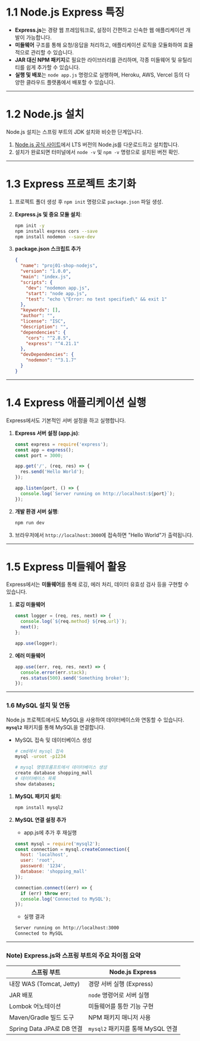 # **1.1 Node.js Express 특징**

- **Express.js**는 경량 웹 프레임워크로, 설정이 간편하고 신속한 웹 애플리케이션 개발이 가능합니다.
- **미들웨어** 구조를 통해 요청/응답을 처리하고, 애플리케이션 로직을 모듈화하여 효율적으로 관리할 수 있습니다.
- **JAR 대신 NPM 패키지**로 필요한 라이브러리를 관리하며, 각종 미들웨어 및 유틸리티를 쉽게 추가할 수 있습니다.
- **실행 및 배포**는 `node app.js` 명령으로 실행하며, Heroku, AWS, Vercel 등의 다양한 클라우드 플랫폼에서 배포할 수 있습니다.

---

# **1.2 Node.js 설치**

Node.js 설치는 스프링 부트의 JDK 설치와 비슷한 단계입니다.

1. [Node.js 공식 사이트](https://nodejs.org/)에서 LTS 버전의 Node.js를 다운로드하고 설치합니다.
2. 설치가 완료되면 터미널에서 `node -v` 및 `npm -v` 명령으로 설치된 버전 확인.

---

# **1.3 Express 프로젝트 초기화**

1. 프로젝트 폴더 생성 후 `npm init` 명령으로 `package.json` 파일 생성.
2. **Express.js 및 중요 모듈 설치**:
    
    ```bash
    npm init -y
    npm install express cors --save
    npm install nodemon --save-dev
    ```
    
3. **package.json 스크립트 추가**
    
    ```json
    {
      "name": "proj01-shop-nodejs",
      "version": "1.0.0",
      "main": "index.js",
      "scripts": {
        "dev": "nodemon app.js",
        "start": "node app.js",
        "test": "echo \"Error: no test specified\" && exit 1"
      },
      "keywords": [],
      "author": "",
      "license": "ISC",
      "description": "",
      "dependencies": {
        "cors": "^2.8.5",
        "express": "^4.21.1"
      },
      "devDependencies": {
        "nodemon": "^3.1.7"
      }
    }
    ```
    

---

# **1.4 Express 애플리케이션 실행**

Express에서도 기본적인 서버 설정을 하고 실행합니다.

1. **Express 서버 설정 (app.js)**:
    
    ```jsx
    const express = require('express');
    const app = express();
    const port = 3000;
    
    app.get('/', (req, res) => {
      res.send('Hello World');
    });
    
    app.listen(port, () => {
      console.log(`Server running on http://localhost:${port}`);
    });
    ```
    
2. **개발 환경 서버 실행**:
    
    ```bash
    npm run dev
    ```
    
3. 브라우저에서 `http://localhost:3000`에 접속하면 "Hello World"가 출력됩니다.

---

# **1.5 Express 미들웨어 활용**

Express에서는 **미들웨어**를 통해 로깅, 에러 처리, 데이터 유효성 검사 등을 구현할 수 있습니다.

1. **로깅 미들웨어**
    
    ```jsx
    const logger = (req, res, next) => {
      console.log(`${req.method} ${req.url}`);
      next();
    };
    
    app.use(logger);
    
    ```
    
2. **에러 미들웨어**
    
    ```jsx
    app.use((err, req, res, next) => {
      console.error(err.stack);
      res.status(500).send('Something broke!');
    });
    
    ```
    

---

### **1.6 MySQL 설치 및 연동**

Node.js 프로젝트에서도 MySQL을 사용하여 데이터베이스와 연동할 수 있습니다.  **`mysql2`** 패키지를 통해 MySQL을 연결합니다.

- MySQL 접속 및 데이터베이스 생성
    
    ```bash
    # cmd에서 mysql 접속
    mysql -uroot -p1234
    
    # mysql 명령프롬프트에서 데이터베이스 생성
    create database shopping_mall
    # 데이터베이스 목록
    show databases;
    ```
    
1. **MySQL 패키지 설치**:
    
    ```bash
    npm install mysql2
    ```
    
2. **MySQL 연결 설정 추가**
    - app.js에 추가 후 재실행
    
    ```jsx
    const mysql = require('mysql2');
    const connection = mysql.createConnection({
      host: 'localhost',
      user: 'root',
      password: '1234',
      database: 'shopping_mall'
    });
    
    connection.connect((err) => {
      if (err) throw err;
      console.log('Connected to MySQL');
    });
    ```
    
    - 실행 결과
    
    ```bash
    Server running on http://localhost:3000
    Connected to MySQL
    ```
    

---

### **Note) Express.js와 스프링 부트의 주요 차이점 요약**

| **스프링 부트** | **Node.js Express** |
| --- | --- |
| 내장 WAS (Tomcat, Jetty) | 경량 서버 실행 (Express) |
| JAR 배포 | `node` 명령어로 서버 실행 |
| Lombok 어노테이션 | 미들웨어를 통한 기능 구현 |
| Maven/Gradle 빌드 도구 | NPM 패키지 매니저 사용 |
| Spring Data JPA로 DB 연결 | `mysql2` 패키지를 통해 MySQL 연결 |